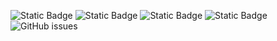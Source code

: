 ![Static Badge](https://img.shields.io/badge/blacklists-61-000000) ![Static Badge](https://img.shields.io/badge/blacklisted-2996850-cc0000) ![Static Badge](https://img.shields.io/badge/whitelisted-2254-00CC00) ![Static Badge](https://img.shields.io/badge/streaming_blacklist-28107-000000) ![GitHub issues](https://img.shields.io/github/issues/fabriziosalmi/blacklists)
